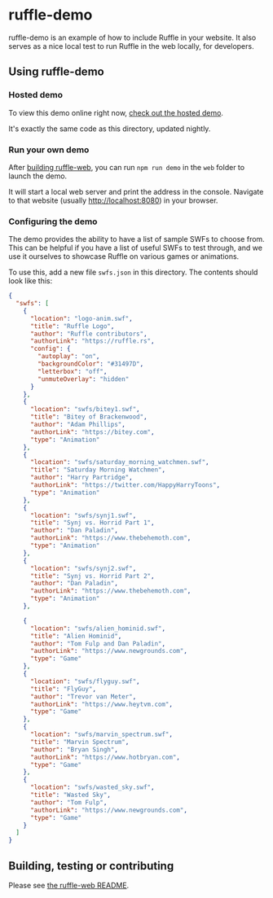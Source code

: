# ruffle-demo

ruffle-demo is an example of how to include Ruffle in your website.
It also serves as a nice local test to run Ruffle in the web locally, for developers.

## Using ruffle-demo

### Hosted demo

To view this demo online right now, [check out the hosted demo](https://ruffle.rs/demo).

It's exactly the same code as this directory, updated nightly.

### Run your own demo

After [building ruffle-web](https://github.com/ruffle-rs/ruffle/blob/master/web/README.md#building-from-source),
you can run `npm run demo` in the `web` folder to launch the demo.

It will start a local web server and print the address in the console.
Navigate to that website (usually [http://localhost:8080](http://localhost:8080)) in your browser.

### Configuring the demo

The demo provides the ability to have a list of sample SWFs to choose from.
This can be helpful if you have a list of useful SWFs to test through, and we use it ourselves
to showcase Ruffle on various games or animations.

To use this, add a new file `swfs.json` in this directory. The contents should look like this:

```json
{
  "swfs": [
    {
      "location": "logo-anim.swf",
      "title": "Ruffle Logo",
      "author": "Ruffle contributors",
      "authorLink": "https://ruffle.rs",
      "config": {
        "autoplay": "on",
        "backgroundColor": "#31497D",
        "letterbox": "off",
        "unmuteOverlay": "hidden"
      }
    },
    {
      "location": "swfs/bitey1.swf",
      "title": "Bitey of Brackenwood",
      "author": "Adam Phillips",
      "authorLink": "https://bitey.com",
      "type": "Animation"
    },
    {
      "location": "swfs/saturday_morning_watchmen.swf",
      "title": "Saturday Morning Watchmen",
      "author": "Harry Partridge",
      "authorLink": "https://twitter.com/HappyHarryToons",
      "type": "Animation"
    },
    {
      "location": "swfs/synj1.swf",
      "title": "Synj vs. Horrid Part 1",
      "author": "Dan Paladin",
      "authorLink": "https://www.thebehemoth.com",
      "type": "Animation"
    },
    {
      "location": "swfs/synj2.swf",
      "title": "Synj vs. Horrid Part 2",
      "author": "Dan Paladin",
      "authorLink": "https://www.thebehemoth.com",
      "type": "Animation"
    },

    {
      "location": "swfs/alien_hominid.swf",
      "title": "Alien Hominid",
      "author": "Tom Fulp and Dan Paladin",
      "authorLink": "https://www.newgrounds.com",
      "type": "Game"
    },
    {
      "location": "swfs/flyguy.swf",
      "title": "FlyGuy",
      "author": "Trevor van Meter",
      "authorLink": "https://www.heytvm.com",
      "type": "Game"
    },
    {
      "location": "swfs/marvin_spectrum.swf",
      "title": "Marvin Spectrum",
      "author": "Bryan Singh",
      "authorLink": "https://www.hotbryan.com",
      "type": "Game"
    },
    {
      "location": "swfs/wasted_sky.swf",
      "title": "Wasted Sky",
      "author": "Tom Fulp",
      "authorLink": "https://www.newgrounds.com",
      "type": "Game"
    }
  ]
}
```

## Building, testing or contributing

Please see [the ruffle-web README](https://github.com/ruffle-rs/ruffle/blob/master/web/README.md).
